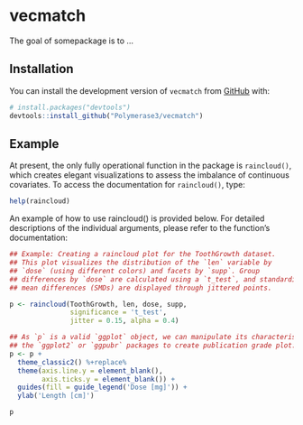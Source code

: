 
<!-- README.md is generated from README.Rmd. Please edit that file -->

# vecmatch

<!-- badges: start -->
<!-- badges: end -->

The goal of somepackage is to …

## Installation

You can install the development version of `vecmatch` from
[GitHub](https://github.com/Polymerase3/vecmatch) with:

``` r
# install.packages("devtools")
devtools::install_github("Polymerase3/vecmatch")
```

## Example

At present, the only fully operational function in the package is
`raincloud()`, which creates elegant visualizations to assess the
imbalance of continuous covariates. To access the documentation for
`raincloud()`, type:

``` r
help(raincloud)
```

An example of how to use raincloud() is provided below. For detailed
descriptions of the individual arguments, please refer to the function’s
documentation:

``` r
## Example: Creating a raincloud plot for the ToothGrowth dataset.
## This plot visualizes the distribution of the `len` variable by
## `dose` (using different colors) and facets by `supp`. Group
## differences by `dose` are calculated using a `t_test`, and standardized
## mean differences (SMDs) are displayed through jittered points.

p <- raincloud(ToothGrowth, len, dose, supp,
               significance = 't_test',
               jitter = 0.15, alpha = 0.4)

## As `p` is a valid `ggplot` object, we can manipulate its characteristics using
## the `ggplot2` or `ggpubr` packages to create publication grade plot:
p <- p +
  theme_classic2() %+replace%
  theme(axis.line.y = element_blank(),
        axis.ticks.y = element_blank()) +
  guides(fill = guide_legend('Dose [mg]')) +
  ylab('Length [cm]')

p
```
